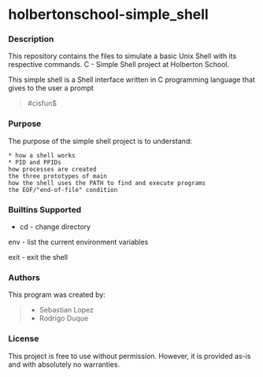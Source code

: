 # holbertonschool-simple_shell

### Description

This repository contains the files to simulate a basic Unix Shell with its respective commands. C - Simple Shell project at Holberton School.

This simple shell is a Shell interface written in C programming language that gives to the user a prompt 
> #cisfun$ 

### Purpose

The purpose of the simple shell project is to understand:


	* how a shell works
	* PID and PPIDs
	how processes are created
	the three prototypes of main
	how the shell uses the PATH to find and execute programs
	the EOF/"end-of-file" condition


### Builtins Supported

* cd - change directory

env - list the current environment variables

exit - exit the shell

### Authors

This program was created by:

> * Sebastian Lopez
> * Rodrigo Duque

### License

This project is free to use without permission. However, it is provided as-is and with absolutely no warranties.
